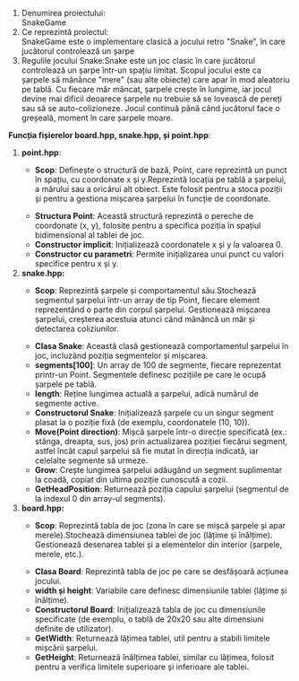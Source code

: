 <body >
<ol>
       
 <li> Denumirea proiectului: </li>
SnakeGame

 <li>Ce reprezintă proiectul: </li>
SnakeGame este o implementare clasică a jocului retro "Snake", în care jucătorul controlează un șarpe 

 <li>Regulile jocului Snake:Snake este un joc clasic în care jucătorul controlează un șarpe într-un spațiu limitat. Scopul jocului este ca șarpele să mănânce "mere" (sau alte obiecte) care apar în mod aleatoriu pe tablă. Cu fiecare măr mâncat, șarpele crește în lungime, iar jocul devine mai dificil deoarece șarpele nu trebuie să se lovească de pereți sau să se auto-colizioneze. Jocul continuă până când jucătorul face o greșeală, moment în care șarpele moare. </li>

 </ol>
<b>Funcția fișierelor board.hpp, snake.hpp, și point.hpp</b>:
<body >
    <ol>
 <li><b>point.hpp</b>: </li>
           <ul>
<li><b> Scop</b>: Definește o structură de bază, Point, care reprezintă un punct în spațiu, cu coordonate x și y.Reprezintă locația pe tablă a șarpelui, a mărului sau a oricărui alt obiect.
Este folosit pentru a stoca poziții și pentru a gestiona mișcarea șarpelui în funcție de coordonate.</il>
           </ul>
            <ul>
<li> <b>Structura Point</b>: Această structură reprezintă o pereche de coordonate (x, y), folosite pentru a specifica poziția în spațiul bidimensional al tablei de joc.</il>
<li><b>Constructor implicit</b>: Inițializează coordonatele x și y la valoarea 0.</il>
<li><b>Constructor cu parametri</b>: Permite inițializarea unui punct cu valori specifice pentru x și y.</il>
</ul>

           

          
<li><b>snake.hpp:</b> </li>
           <ul>
<li><b>Scop</b>: Reprezintă șarpele și comportamentul său.Stochează segmentul șarpelui într-un array de tip Point, fiecare element reprezentând o parte din corpul șarpelui.
Gestionează mișcarea șarpelui, creșterea acestuia atunci când mănâncă un măr și detectarea coliziunilor.
</ul>
<ul>
<li><b>Clasa Snake</b>: Această clasă gestionează comportamentul șarpelui în joc, incluzând poziția segmentelor și mișcarea.</il>
<li><b>segments[100]</b>: Un array de 100 de segmente, fiecare reprezentat printr-un Point. Segmentele definesc pozițiile pe care le ocupă șarpele pe tablă.</il>
<li><b>length</b>: Reține lungimea actuală a șarpelui, adică numărul de segmente active.</il>
<li><b>Constructorul Snake</b>: Inițializează șarpele cu un singur segment plasat la o poziție fixă (de exemplu, coordonatele (10, 10)).</il>
<li><b>Move(Point direction)</b>: Mișcă șarpele într-o direcție specificată (ex.: stânga, dreapta, sus, jos) prin actualizarea poziției fiecărui segment, astfel încât capul șarpelui să fie mutat în direcția indicată, iar celelalte segmente să urmeze.</il>
<li><b>Grow</b>: Crește lungimea șarpelui adăugând un segment suplimentar la coadă, copiat din ultima poziție cunoscută a cozii.</il>
<li><b>GetHeadPosition</b>: Returnează poziția capului șarpelui (segmentul de la indexul 0 din array-ul segments).</il>
</ul>





 <li><b>board.hpp:</b> </li>
 <ul>
<li><b>Scop</b>: Reprezintă tabla de joc (zona în care se mișcă șarpele și apar merele).Stochează dimensiunea tablei de joc (lățime și înălțime).
Gestionează desenarea tablei și a elementelor din interior (șarpele, merele, etc.).</li>
 </ul>
 <ul>
<li> <b>Clasa Board</b>: Reprezintă tabla de joc pe care se desfășoară acțiunea jocului.</li>
<li><b>width și height</b>: Variabile care definesc dimensiunile tablei (lățime și înălțime).</li>
<li><b>Constructorul Board</b>: Inițializează tabla de joc cu dimensiunile specificate (de exemplu, o tablă de 20x20 sau alte dimensiuni definite de utilizator).</li>
<li><b>GetWidth</b>: Returnează lățimea tablei, util pentru a stabili limitele mișcării șarpelui.</li>
<li><b>GetHeight</b>: Returnează înălțimea tablei, similar cu lățimea, folosit pentru a verifica limitele superioare și inferioare ale tablei.</li>
</ul>
</ol>
</body>
